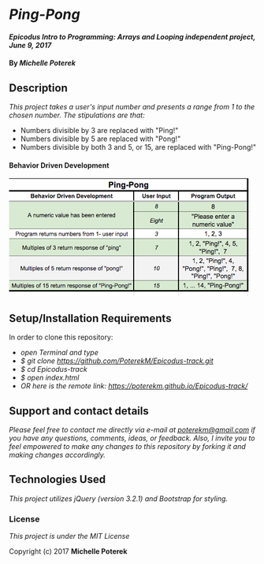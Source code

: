 # _Ping-Pong_

#### _Epicodus Intro to Programming: Arrays and Looping independent project, June 9, 2017_

#### By _**Michelle Poterek**_

## Description

_This project takes a user's input number and presents a range from 1 to the chosen number. The stipulations are that:_
* Numbers divisible by 3 are replaced with "Ping!"
* Numbers divisible by 5 are replaced with "Pong!"
* Numbers divisible by both 3 and 5, or 15, are replaced with "Ping-Pong!"



#### Behavior Driven Development
![Chart of Behaviors for program to run without bugs](img/behavior.png)

## Setup/Installation Requirements

In order to clone this repository:

* _open Terminal and type_
* _$ git clone https://github.com/PoterekM/Epicodus-track.git_
* _$ cd Epicodus-track_
* _$ open index.html_
* _OR here is the remote link: https://poterekm.github.io/Epicodus-track/_

<!-- * _This is a great place_
* _to list setup instructions_
* _in a simple_
* _easy-to-understand_
* _format_ -->
<!-- _{Leave nothing to chance! You want it to be easy for potential users, employers and collaborators to run your app. Do I need to run a server? How should I set up my databases? Is there other code this app depends on?}_ -->


## Support and contact details

_Please feel free to contact me directly via e-mail at poterekm@gmail.com if you have any questions, comments, ideas, or feedback. Also, I invite you to feel empowered to make any changes to this repository by forking it and making changes accordingly._

## Technologies Used

_This project utilizes jQuery (version 3.2.1) and Bootstrap for styling._

### License

*This project is under the MIT License*

Copyright (c) 2017 **Michelle Poterek**
